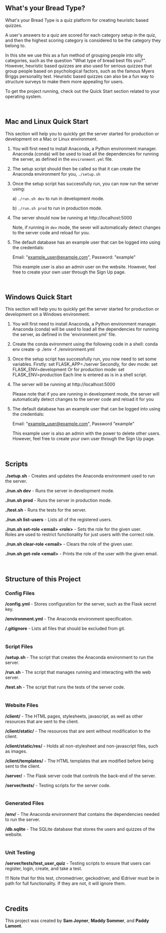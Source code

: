 What's your Bread Type?
-----------------------

What's your Bread Type is a quiz platform for creating heuristic based quizzes.

A user's answers to a quiz are scored for each category setup in the quiz,
and then the highest scoring category is considered to be the category they belong to.

In this site we use this as a fun method of grouping people into silly categories,
such as the question "What type of bread best fits you?". However, heuristic based quizzes
are also used for serious quizzes that group people based on psychological factors, such as
the famous Myers Briggs personality test. Heuristic based quizzes can also be a fun way
to structure surveys to make them more appealing for users.

To get the project running, check out the Quick Start section related to your operating system.

<br/>

Mac and Linux Quick Start
-----------
This section will help you to quickly get the server started for production or development
on a Mac or Linux environment.

1. You will first need to install Anaconda, a Python environment manager.
   Anaconda (conda) will be used to load all the dependencies for running the server,
   as defined in the `environment.yml` file.

2. The setup script should then be called so that it can create the Anaconda environment for you,
   ```./setup.sh```

3. Once the setup script has successfully run, you can now run the server using:
   
   a) `./run.sh dev` to run in development mode.
   
   b) `./run.sh prod` to run in production mode.

4. The server should now be running at http://localhost:5000
   
   Note, if running in `dev` mode, the sever will automatically detect changes to the server code and reload for you.

5. The default database has an example user that can be logged into using the credentials:
   
   Email: "example_user@example.com", Password: "example"
   
   This example user is also an admin user on the website.
   However, feel free to create your own user through the Sign Up page.

<br/>

Windows Quick Start
-------------------
This section will help you to quickly get the server started for production or development
on a Windows environment.

1. You will first need to install Anaconda, a Python environment manager.
   Anaconda (conda) will be used to load all the dependencies for running the server,
   as defined in the 'environment.yml' file.

2. Create the conda evironment using the following code in a shell:
   conda env create -p ./env -f ./environment.yml

3. Once the setup script has successfully run, you now need to set some variables. 
   Firstly: set FLASK_APP=./server
   Secondly, for dev mode: set FLASK_ENV=development
   Or for production mode: set FLASK_ENV=production
   Each line is entered as is in a shell script.

4. The server will be running at http://localhost:5000

   Please note that if you are running in development mode, the server will automatically
   detect changes to the server code and reload it for you

5. The default database has an example user that can be logged into using the credentials:

   Email: "example_user@example.com", Password "example"

   This example user is also an admin with the power to delete other users.
   However, feel free to create your own user through the Sign Up page.

<br>

Scripts
--------

**./setup.sh** - Creates and updates the Anaconda environment used to run the server.

**./run.sh dev** - Runs the server in development mode.

**./run.sh prod** - Runs the server in production mode.

**./test.sh** - Runs the tests for the server.

**./run.sh list-users** - Lists all of the registered users.

**./run.sh set-role \<email\> \<role\>** - Sets the role for the given user.<br/>
Roles are used to restrict functionality for just users with the correct role.

**./run.sh clear-role \<email\>** - Clears the role of the given user.

**./run.sh get-role \<email\>** - Prints the role of the user with the given email.


<br/>

Structure of this Project
-------------------------

### Config Files

**/config.yml** - Stores configuration for the server, such as the Flask secret key.

**/environment.yml** - The Anaconda environment specification.

**/.gitignore** - Lists all files that should be excluded from git.
<br/><br/>


### Script Files

**/setup.sh** - The script that creates the Anaconda environment to run the server.

**/run.sh** - The script that manages running and interacting with the web server.

**/test.sh** - The script that runs the tests of the server code.
<br/><br/>


### Website Files

**/client/** - The HTML pages, stylesheets, javascript, as well as other resources that are sent to the client.

**/client/static/** - The resources that are sent without modification to the client.

**/client/static/res/** - Holds all non-stylesheet and non-javascript files, such as images.

**/client/templates/** - The HTML templates that are modified before being sent to the client.

**/server/** - The Flask server code that controls the back-end of the server.

**/server/tests/** - Testing scripts for the server code.
<br/><br/>


### Generated Files

**/env/** - The Anaconda environment that contains the dependencies needed to run the server.

**/db.sqlite** - The SQLite database that stores the users and quizzes of the website.
<br/><br/>


### Unit Testing 

**/server/tests/test_user_quiz** - Testing scripts to ensure that users can register, login, create, and take a test.

!!! Note that for this test, chromedriver, geckodriver, and IEdriver must be in path for full functionality. If they are not, it will ignore them.

<br/>

Credits
-------
This project was created by **Sam Joyner**, **Maddy Sommer**, and **Paddy Lamont**.
